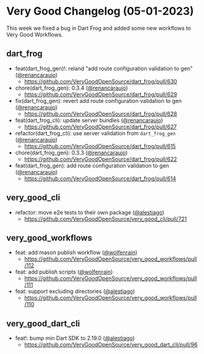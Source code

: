 # Very Good Changelog (05-01-2023)

This week we fixed a bug in Dart Frog and added some new workflows to Very Good Workflows.

## dart_frog
- feat(dart_frog_gen)!: reland "add route configuration validation to gen" ([@renancaraujo](https://github.com/renancaraujo))
	- https://github.com/VeryGoodOpenSource/dart_frog/pull/630
- chore(dart_frog_gen): 0.3.4 ([@renancaraujo](https://github.com/renancaraujo))
	- https://github.com/VeryGoodOpenSource/dart_frog/pull/629
- fix(dart_frog_gen): revert add route configuration validation to gen  ([@renancaraujo](https://github.com/renancaraujo))
	- https://github.com/VeryGoodOpenSource/dart_frog/pull/628
- feat(dart_frog_cli): update server bundles ([@renancaraujo](https://github.com/renancaraujo))
	- https://github.com/VeryGoodOpenSource/dart_frog/pull/627
- refactor(dart_frog_cli): use server validation from `dart_frog_gen` ([@renancaraujo](https://github.com/renancaraujo))
	- https://github.com/VeryGoodOpenSource/dart_frog/pull/615
- chore(dart_frog_gen): 0.3.3 ([@renancaraujo](https://github.com/renancaraujo))
	- https://github.com/VeryGoodOpenSource/dart_frog/pull/622
- feat(dart_frog_gen): add route configuration validation to gen ([@renancaraujo](https://github.com/renancaraujo))
	- https://github.com/VeryGoodOpenSource/dart_frog/pull/614

## very_good_cli
- refactor: move e2e tests to their own package ([@alestiago](https://github.com/alestiago))
	- https://github.com/VeryGoodOpenSource/very_good_cli/pull/721

## very_good_workflows
- feat: add mason publish workflow ([@wolfenrain](https://github.com/wolfenrain))
	- https://github.com/VeryGoodOpenSource/very_good_workflows/pull/112
- feat: add publish scripts ([@wolfenrain](https://github.com/wolfenrain))
	- https://github.com/VeryGoodOpenSource/very_good_workflows/pull/111
- feat: support excluding directories ([@alestiago](https://github.com/alestiago))
	- https://github.com/VeryGoodOpenSource/very_good_workflows/pull/110

## very_good_dart_cli
- feat!: bump min Dart SDK to 2.19.0 ([@alestiago](https://github.com/alestiago))
	- https://github.com/VeryGoodOpenSource/very_good_dart_cli/pull/96
